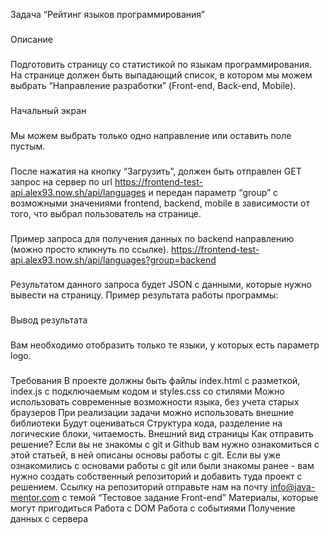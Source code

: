 Задача “Рейтинг языков программирования”
###
Описание
###
Подготовить страницу со статистикой по языкам программирования.
На странице должен быть выпадающий список, в котором мы можем выбрать 
“Направление разработки” (Front-end, Back-end, Mobile).
###
Начальный экран
###
Мы можем выбрать только одно направление или оставить поле пустым.
###
После нажатия на кнопку “Загрузить”, должен быть отправлен GET запрос на сервер по url 
https://frontend-test-api.alex93.now.sh/api/languages и передан параметр “group” 
с возможными значениями frontend, backend, mobile в зависимости от того, что выбрал пользователь на странице.
###
Пример запроса для получения данных по backend направлению (можно просто кликнуть по ссылке). 
https://frontend-test-api.alex93.now.sh/api/languages?group=backend
###
Результатом данного запроса будет JSON с данными, которые нужно вывести на страницу. 
Пример результата работы программы:
###
Вывод результата
###
Вам необходимо отобразить только те языки, у которых есть параметр logo.
###
Требования
В проекте должны быть файлы index.html с разметкой, index.js с подключаемым кодом и styles.css со стилями
Можно использовать современные возможности языка, без учета старых браузеров
При реализации задачи можно использовать внешние библиотеки
Будут оцениваться
Структура кода, разделение на логические блоки, читаемость.
Внешний вид страницы
Как отправить решение?
Если вы не знакомы с git и Github вам нужно ознакомиться с этой статьей, в ней описаны основы работы с git.
Если вы уже ознакомились с основами работы с git или были знакомы ранее - вам нужно создать собственный репозиторий и добавить туда проект с решением.
Ссылку на репозиторий отправьте нам на почту info@java-mentor.com с темой “Тестовое задание Front-end”
Материалы, которые могут пригодиться
Работа с DOM
Работа с событиями
Получение данных с сервера